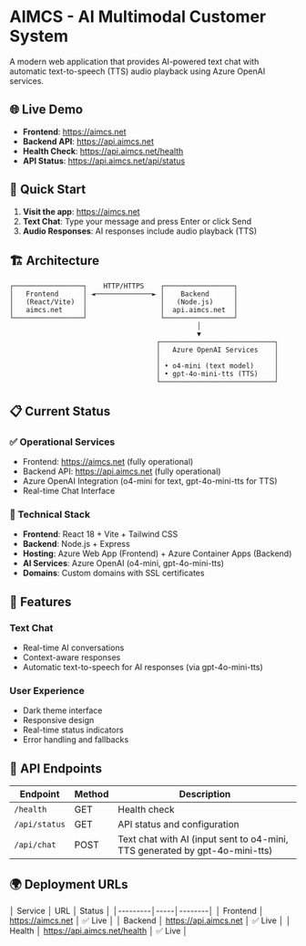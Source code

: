# AIMCS - AI Multimodal Customer System

A modern web application that provides AI-powered text chat with automatic text-to-speech (TTS) audio playback using Azure OpenAI services.

## 🌐 Live Demo

- **Frontend**: https://aimcs.net
- **Backend API**: https://api.aimcs.net
- **Health Check**: https://api.aimcs.net/health
- **API Status**: https://api.aimcs.net/api/status

## 🚀 Quick Start

1. **Visit the app**: https://aimcs.net
2. **Text Chat**: Type your message and press Enter or click Send
3. **Audio Responses**: AI responses include audio playback (TTS)

## 🏗️ Architecture

```
┌─────────────────┐    HTTP/HTTPS    ┌─────────────────┐
│   Frontend      │ ◄──────────────► │    Backend      │
│   (React/Vite)  │                  │   (Node.js)     │
│   aimcs.net     │                  │  api.aimcs.net  │
└─────────────────┘                  └─────────────────┘
                                              │
                                              ▼
                                    ┌────────────────────────────┐
                                    │   Azure OpenAI Services    │
                                    │                            │
                                    │ • o4-mini (text model)     │
                                    │ • gpt-4o-mini-tts (TTS)    │
                                    └────────────────────────────┘
```

## 📋 Current Status

### ✅ Operational Services
- Frontend: https://aimcs.net (fully operational)
- Backend API: https://api.aimcs.net (fully operational)
- Azure OpenAI Integration (o4-mini for text, gpt-4o-mini-tts for TTS)
- Real-time Chat Interface

### 🔧 Technical Stack
- **Frontend**: React 18 + Vite + Tailwind CSS
- **Backend**: Node.js + Express
- **Hosting**: Azure Web App (Frontend) + Azure Container Apps (Backend)
- **AI Services**: Azure OpenAI (o4-mini, gpt-4o-mini-tts)
- **Domains**: Custom domains with SSL certificates

## 🎯 Features

### Text Chat
- Real-time AI conversations
- Context-aware responses
- Automatic text-to-speech for AI responses (via gpt-4o-mini-tts)

### User Experience
- Dark theme interface
- Responsive design
- Real-time status indicators
- Error handling and fallbacks

## 🔗 API Endpoints

| Endpoint | Method | Description |
|----------|--------|-------------|
| `/health` | GET | Health check |
| `/api/status` | GET | API status and configuration |
| `/api/chat` | POST | Text chat with AI (input sent to o4-mini, TTS generated by gpt-4o-mini-tts) |

## 🌍 Deployment URLs

│ Service │ URL │ Status │
│---------│-----│--------│
│ Frontend │ https://aimcs.net │ ✅ Live │
│ Backend │ https://api.aimcs.net │ ✅ Live │
│ Health │ https://api.aimcs.net/health │ ✅ Live │

